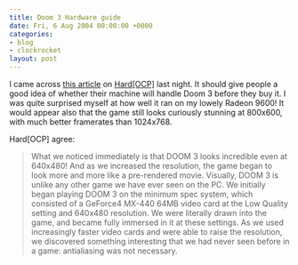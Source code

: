 ```yaml
---
title: Doom 3 Hardware guide
date: Fri, 6 Aug 2004 00:00:00 +0000
categories:
- blog
- clockrocket
layout: post
---
```


<p>I came across <a href="http://www2.hardocp.com/article.html?art=NjQ0">this article</a> on <a href="http://www.hardocp.com">Hard[OCP]</a> last night.  It should give people a good idea of whether their machine will handle Doom 3 before they buy it.  I was quite surprised myself at how well it ran on my lowely Radeon 9600!  It would appear also that the game still looks curiously stunning at 800x600, with much better framerates than 1024x768.</p>

<p>Hard[OCP] agree:</p>

<blockquote><p>What we noticed immediately is that DOOM 3 looks incredible even at 640x480! And as we increased the resolution, the game began to look more and more like a pre-rendered movie. Visually, DOOM 3 is unlike any other game we have ever seen on the PC. We initially began playing DOOM 3 on the minimum spec system, which consisted of a GeForce4 MX-440 64MB video card at the Low Quality setting and 640x480 resolution. We were literally drawn into the game, and became fully immersed in it at these settings. As we used increasingly faster video cards and were able to raise the resolution, we discovered something interesting that we had never seen before in a game: antialiasing was not necessary.</p></blockquote>

<p></p>



